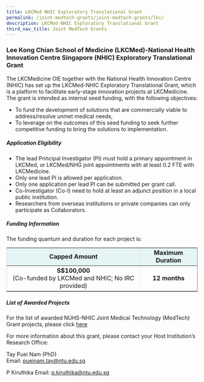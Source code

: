```yaml
---
title: LKCMed NHIC Exploratory Translational Grant
permalink: /joint-medtech-grants/joint-medtech-grants/lkc/
description: LKCMed-NHIC Exploratory Translational Grant
third_nav_title: Joint MedTech Grants
---
```

### **Lee Kong Chian School of Medicine (LKCMed)-National Health Innovation Centre Singapore (NHIC) Exploratory Translational Grant**

The LKCMedicine OIE together with the National Health Innovation Centre (NHIC) has set up the LKCMed-NHIC Exploratory Translational Grant, which is a platform to facilitate early-stage innovation projects at LKCMedicine. The grant is intended as internal seed funding, with the following objectives:

*   To fund the development of solutions that are commercially viable to address/resolve unmet medical needs,
*   To leverage on the outcomes of this seed funding to seek further competitive funding to bring the solutions to implementation.

##### **Application Eligibility**

*   The lead Principal Investigator (PI) must hold a primary appointment in LKCMed, or LKCMed/NHG joint appointments with at least 0.2 FTE with LKCMedicine.
*   Only one lead PI is allowed per application.
*   Only one application per lead PI can be submitted per grant call.
*   Co-Investigator (Co-I) need to hold at least an adjunct position in a local public institution.
*   Researchers from overseas institutions or private companies can only participate as Collaborators.

##### **Funding Information**

The funding quantum and duration for each project is:

<table style="max-width: 100%; background-color: transparent; border-collapse: collapse; border-spacing: 0px; padding: 0px; margin: 10px 0px; width: 513.062px; border-color: rgb(229, 229, 229);" cellpadding="5" border="1"><tbody><tr><td style="background-color: rgb(229, 244, 244); text-align: center;"><strong style="font-weight: bold;">Capped Amount</strong></td><td style="background-color: rgb(229, 244, 244); text-align: center;"><strong style="font-weight: bold;">Maximum Duration</strong></td></tr><tr><td style="text-align: center;"><strong style="font-weight: bold;">S$100,000</strong><br>(Co-funded by LKCMed and NHIC; No IRC provided)</td><td style="text-align: center;"><strong style="font-weight: bold;">12 months</strong></td></tr></tbody></table>

##### **List of Awarded Projects**
For the list of awarded NUHS-NHIC Joint Medical Technology (MedTech) Grant projects, please click [here]( https://for.sg/awardedlkcjoint)

For more information about this grant, please contact your Host Institution’s Research Office:

Tay Puei Nam (PhD)  
Email:&nbsp;[pueinam.tay@ntu.edu.sg](mailto:pueinam.tay@ntu.edu.sg)

P Kiruthika
Email:&nbsp;[p.kiruthika@ntu.edu.sg](mailto:p.kiruthika@ntu.edu.sg)